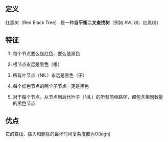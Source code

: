 ## 定义
红黑树（Red Black Tree） 是一种**自平衡二叉查找树**（例如 AVL 树、红黑树）

## 特征
1. 每个节点要么是红色、要么是黑色

2. 根节点永远是黑色（根）

3. 所有叶节点（NIL）永远是黑色（子）

4. 每个红色节点的两个子节点一定是黑色

5. 对于每个节点，从节点到后代叶子（NIL）的所有简单路径，都包含相同数量的黑色节点

## 优点
它的查找、插入和删除的最坏时间复杂度都为O(logn)
